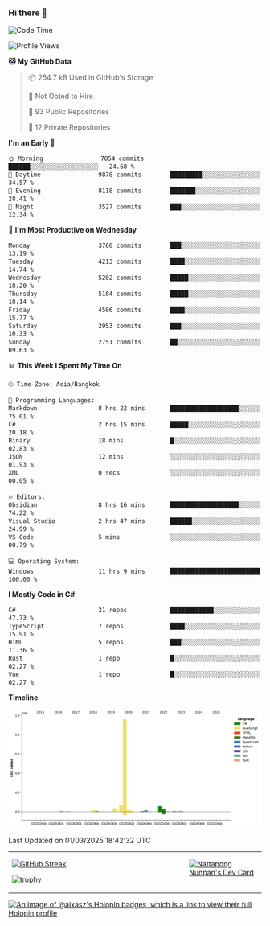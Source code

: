 ### Hi there 👋

<!--START_SECTION:waka-->
![Code Time](http://img.shields.io/badge/Code%20Time-2%2C182%20hrs%2038%20mins-blue)

![Profile Views](http://img.shields.io/badge/Profile%20Views-0-blue)

**🐱 My GitHub Data** 

> 📦 254.7 kB Used in GitHub's Storage 
 > 
> 🚫 Not Opted to Hire
 > 
> 📜 93 Public Repositories 
 > 
> 🔑 12 Private Repositories 
 > 
**I'm an Early 🐤** 

```text
🌞 Morning                7054 commits        ██████░░░░░░░░░░░░░░░░░░░   24.68 % 
🌆 Daytime                9878 commits        █████████░░░░░░░░░░░░░░░░   34.57 % 
🌃 Evening                8118 commits        ███████░░░░░░░░░░░░░░░░░░   28.41 % 
🌙 Night                  3527 commits        ███░░░░░░░░░░░░░░░░░░░░░░   12.34 % 
```
📅 **I'm Most Productive on Wednesday** 

```text
Monday                   3768 commits        ███░░░░░░░░░░░░░░░░░░░░░░   13.19 % 
Tuesday                  4213 commits        ████░░░░░░░░░░░░░░░░░░░░░   14.74 % 
Wednesday                5202 commits        █████░░░░░░░░░░░░░░░░░░░░   18.20 % 
Thursday                 5184 commits        █████░░░░░░░░░░░░░░░░░░░░   18.14 % 
Friday                   4506 commits        ████░░░░░░░░░░░░░░░░░░░░░   15.77 % 
Saturday                 2953 commits        ███░░░░░░░░░░░░░░░░░░░░░░   10.33 % 
Sunday                   2751 commits        ██░░░░░░░░░░░░░░░░░░░░░░░   09.63 % 
```


📊 **This Week I Spent My Time On** 

```text
🕑︎ Time Zone: Asia/Bangkok

💬 Programming Languages: 
Markdown                 8 hrs 22 mins       ███████████████████░░░░░░   75.01 % 
C#                       2 hrs 15 mins       █████░░░░░░░░░░░░░░░░░░░░   20.18 % 
Binary                   18 mins             █░░░░░░░░░░░░░░░░░░░░░░░░   02.83 % 
JSON                     12 mins             ░░░░░░░░░░░░░░░░░░░░░░░░░   01.93 % 
XML                      0 secs              ░░░░░░░░░░░░░░░░░░░░░░░░░   00.05 % 

🔥 Editors: 
Obsidian                 8 hrs 16 mins       ███████████████████░░░░░░   74.22 % 
Visual Studio            2 hrs 47 mins       ██████░░░░░░░░░░░░░░░░░░░   24.99 % 
VS Code                  5 mins              ░░░░░░░░░░░░░░░░░░░░░░░░░   00.79 % 

💻 Operating System: 
Windows                  11 hrs 9 mins       █████████████████████████   100.00 % 
```

**I Mostly Code in C#** 

```text
C#                       21 repos            ████████████░░░░░░░░░░░░░   47.73 % 
TypeScript               7 repos             ████░░░░░░░░░░░░░░░░░░░░░   15.91 % 
HTML                     5 repos             ███░░░░░░░░░░░░░░░░░░░░░░   11.36 % 
Rust                     1 repo              █░░░░░░░░░░░░░░░░░░░░░░░░   02.27 % 
Vue                      1 repo              █░░░░░░░░░░░░░░░░░░░░░░░░   02.27 % 
```



**Timeline**

![Lines of Code chart](https://raw.githubusercontent.com/aixasz/aixasz/main/assets/bar_graph.png)


 Last Updated on 01/03/2025 18:42:32 UTC
<!--END_SECTION:waka-->

<table>
<tr>
<td width="70%" valign="top">
 
 [![GitHub Streak](http://github-readme-streak-stats.herokuapp.com?user=aixasz&theme=github-dark&hide_border=true&date_format=%5BY%20%5DM%20j)](https://git.io/streak-stats)

 [![trophy](https://github-profile-trophy.vercel.app/?username=aixasz&theme=onedark)](https://github.com/ryo-ma/github-profile-trophy)
 </td>
<td width="30%" valign="top">
 
<a href="https://app.daily.dev/aixasz"><img src="https://api.daily.dev/devcards/403207936e6547c9a85ea449e9f3abe8.png?r=re8" alt="Nattapong Nunpan's Dev Card"/></a>

 </td>
</tr>
</table>

[![An image of @aixasz's Holopin badges, which is a link to view their full Holopin profile](https://holopin.me/aixasz)](https://holopin.io/@aixasz)
 
